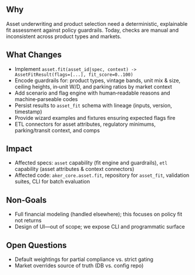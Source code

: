 ## Why
Asset underwriting and product selection need a deterministic, explainable fit assessment against policy guardrails. Today, checks are manual and inconsistent across product types and markets.

## What Changes
- Implement `asset.fit(asset_id|spec, context) -> AssetFitResult(flags=[...], fit_score=0..100)`
- Encode guardrails for: product types, vintage bands, unit mix & size, ceiling heights, in‑unit W/D, and parking ratios by market context
- Add scenario and flag engine with human‑readable reasons and machine‑parseable codes
- Persist results to `asset_fit` schema with lineage (inputs, version, timestamp)
- Provide wizard examples and fixtures ensuring expected flags fire
- ETL connectors for asset attributes, regulatory minimums, parking/transit context, and comps

## Impact
- Affected specs: `asset` capability (fit engine and guardrails), `etl` capability (asset attributes & context connectors)
- Affected code: `aker_core.asset.fit`, repository for `asset_fit`, validation suites, CLI for batch evaluation

## Non‑Goals
- Full financial modeling (handled elsewhere); this focuses on policy fit not returns
- Design of UI—out of scope; we expose CLI and programmatic surface

## Open Questions
- Default weightings for partial compliance vs. strict gating
- Market overrides source of truth (DB vs. config repo)


